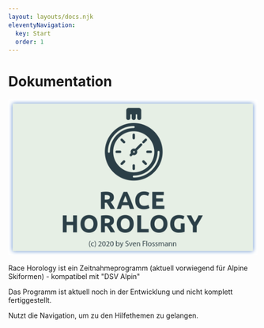 ```yaml
---
layout: layouts/docs.njk
eleventyNavigation:
  key: Start
  order: 1
---
```


# Dokumentation 

![Race Horology Splash Screen](../../assets/images/SplashScreen.png)

Race Horology ist ein Zeitnahmeprogramm (aktuell vorwiegend für Alpine Skiformen) - kompatibel mit "DSV Alpin"

Das Programm ist aktuell noch in der Entwicklung und nicht komplett fertiggestellt. 

Nutzt die Navigation, um zu den Hilfethemen zu gelangen.
